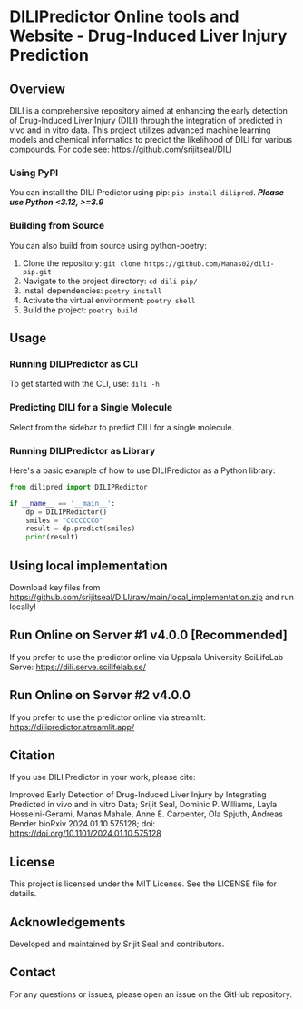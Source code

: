 # DILIPredictor Online tools and Website - Drug-Induced Liver Injury Prediction 

## Overview
DILI is a comprehensive repository aimed at enhancing the early detection of Drug-Induced Liver Injury (DILI) through the integration of predicted in vivo and in vitro data. This project utilizes advanced machine learning models and chemical informatics to predict the likelihood of DILI for various compounds.
For code see: https://github.com/srijitseal/DILI

### Using PyPI 
You can install the DILI Predictor using pip: `pip install dilipred`. ***Please use Python <3.12, >=3.9***

### Building from Source
You can also build from source using python-poetry:
1. Clone the repository: `git clone https://github.com/Manas02/dili-pip.git`
2. Navigate to the project directory: `cd dili-pip/`
3. Install dependencies: `poetry install`
4. Activate the virtual environment: `poetry shell`
5. Build the project: `poetry build`

## Usage

### Running DILIPredictor as CLI
To get started with the CLI, use: `dili -h`

### Predicting DILI for a Single Molecule
Select from the sidebar to predict DILI for a single molecule.

### Running DILIPredictor as Library
Here's a basic example of how to use DILIPredictor as a Python library:

```python
from dilipred import DILIPRedictor

if __name__ == '__main__':
    dp = DILIPRedictor()
    smiles = "CCCCCCCO"
    result = dp.predict(smiles)
    print(result)
```

## Using local implementation
Download key files from https://github.com/srijitseal/DILI/raw/main/local_implementation.zip and run locally!

## Run Online on Server #1 v4.0.0 [Recommended]
If you prefer to use the predictor online via Uppsala University SciLifeLab Serve: https://dili.serve.scilifelab.se/

## Run Online on Server #2 v4.0.0
If you prefer to use the predictor online via streamlit: https://dilipredictor.streamlit.app/

## Citation
If you use DILI Predictor in your work, please cite:

Improved Early Detection of Drug-Induced Liver Injury by Integrating Predicted in vivo and in vitro Data; Srijit Seal, Dominic P. Williams, Layla Hosseini-Gerami, Manas Mahale, Anne E. Carpenter, Ola Spjuth, Andreas Bender bioRxiv 2024.01.10.575128; doi: https://doi.org/10.1101/2024.01.10.575128

## License
This project is licensed under the MIT License. See the LICENSE file for details.

## Acknowledgements
Developed and maintained by Srijit Seal and contributors.

## Contact
For any questions or issues, please open an issue on the GitHub repository.
